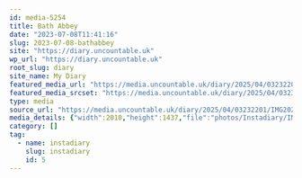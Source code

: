 ```yaml
---
id: media-5254
title: Bath Abbey
date: "2023-07-08T11:41:16"
slug: 2023-07-08-bathabbey
site: "https://diary.uncountable.uk"
wp_url: "https://diary.uncountable.uk"
root_slug: diary
site_name: My Diary
featured_media_url: "https://media.uncountable.uk/diary/2025/04/03232201/IMG20230708124116-edited.webp"
featured_media_srcset: "https://media.uncountable.uk/diary/2025/04/03232201/IMG20230708124116-edited-300x214.webp 300w, https://media.uncountable.uk/diary/2025/04/03232201/IMG20230708124116-edited-1024x732.webp 1024w, https://media.uncountable.uk/diary/2025/04/03232201/IMG20230708124116-edited-150x150.webp 150w, https://media.uncountable.uk/diary/2025/04/03232201/IMG20230708124116-edited-640x458.webp 640w, https://media.uncountable.uk/diary/2025/04/03232201/IMG20230708124116-edited.webp 2010w"
type: media
source_url: "https://media.uncountable.uk/diary/2025/04/03232201/IMG20230708124116-edited.webp"
media_details: {"width":2010,"height":1437,"file":"photos/Instadiary/IMG20230708124116-edited.webp","filesize":179472,"sizes":{"medium":{"file":"IMG20230708124116-edited-300x214.webp","width":300,"height":214,"filesize":20634,"mime_type":"image/webp","source_url":"https://media.uncountable.uk/diary/2025/04/03232201/IMG20230708124116-edited-300x214.webp"},"large":{"file":"IMG20230708124116-edited-1024x732.webp","width":1024,"height":732,"filesize":139716,"mime_type":"image/webp","source_url":"https://media.uncountable.uk/diary/2025/04/03232201/IMG20230708124116-edited-1024x732.webp"},"thumbnail":{"file":"IMG20230708124116-edited-150x150.webp","width":150,"height":150,"filesize":7968,"mime_type":"image/webp","source_url":"https://media.uncountable.uk/diary/2025/04/03232201/IMG20230708124116-edited-150x150.webp"},"mobwidth":{"file":"IMG20230708124116-edited-640x458.webp","width":640,"height":458,"filesize":70846,"mime_type":"image/webp","source_url":"https://media.uncountable.uk/diary/2025/04/03232201/IMG20230708124116-edited-640x458.webp"},"full":{"file":"IMG20230708124116-edited.webp","width":2010,"height":1437,"mime_type":"image/webp","source_url":"https://media.uncountable.uk/diary/2025/04/03232201/IMG20230708124116-edited.webp"}},"image_meta":{"aperture":"0","credit":"","camera":"","caption":"","created_timestamp":"0","copyright":"","focal_length":"0","iso":"0","shutter_speed":"0","title":"","orientation":"0","keywords":[]}}
category: []
tag:
  - name: instadiary
    slug: instadiary
    id: 5
---
```


